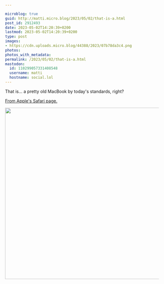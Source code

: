 ```yaml
---

microblog: true
guid: http://matti.micro.blog/2023/05/02/that-is-a.html
post_id: 2912493
date: 2023-05-02T14:20:39+0200
lastmod: 2023-05-02T14:20:39+0200
type: post
images:
- https://cdn.uploads.micro.blog/44388/2023/07b78da3c4.png
photos:
photos_with_metadata:
permalink: /2023/05/02/that-is-a.html
mastodon:
  id: 110299057331408548
  username: matti
  hostname: social.lol
---
```

That is… a pretty old MacBook by today's standards, right?

[From Apple's Safari page.](https://www.apple.com/safari/)

<img src="/media/uploads/2023/07b78da3c4.png" width="600" height="561" alt="">
